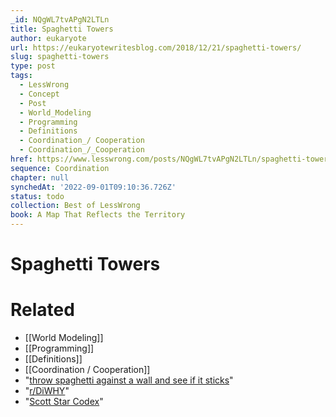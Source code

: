 ```yaml
---
_id: NQgWL7tvAPgN2LTLn
title: Spaghetti Towers
author: eukaryote
url: https://eukaryotewritesblog.com/2018/12/21/spaghetti-towers/
slug: spaghetti-towers
type: post
tags:
  - LessWrong
  - Concept
  - Post
  - World_Modeling
  - Programming
  - Definitions
  - Coordination_/ Cooperation
  - Coordination_/_Cooperation
href: https://www.lesswrong.com/posts/NQgWL7tvAPgN2LTLn/spaghetti-towers
sequence: Coordination
chapter: null
synchedAt: '2022-09-01T09:10:36.726Z'
status: todo
collection: Best of LessWrong
book: A Map That Reflects the Territory
---
```


# Spaghetti Towers


# Related

- [[World Modeling]]
- [[Programming]]
- [[Definitions]]
- [[Coordination / Cooperation]]
- "[throw spaghetti against a wall and see if it sticks](https://www.urbandictionary.com/define.php?term=spaghetti%20test)"
- "[r/DiWHY](https://www.reddit.com/r/diwhy/)"
- "[Scott Star Codex](https://www.tumblr.com/dashboard/blog/slatestarscratchpad)"